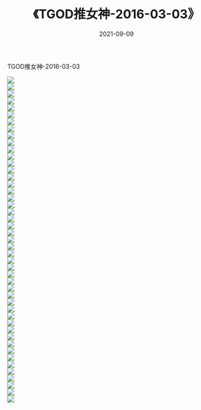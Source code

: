 ﻿---
layout: post
title:  《TGOD推女神-2016-03-03》
date:   2021-09-09
img: http://img.660000.xyz/Sharelink/网络美图/2021/TGOD推女神-2016-03-03/000.jpg
categories: [美女, 清纯, 唯美]
---

TGOD推女神-2016-03-03

  ![](http://img.660000.xyz/Sharelink/网络美图/2021/TGOD推女神-2016-03-03/001.jpg) <br> ![](http://img.660000.xyz/Sharelink/网络美图/2021/TGOD推女神-2016-03-03/002.jpg) <br> ![](http://img.660000.xyz/Sharelink/网络美图/2021/TGOD推女神-2016-03-03/003.jpg) <br> ![](http://img.660000.xyz/Sharelink/网络美图/2021/TGOD推女神-2016-03-03/004.jpg) <br> ![](http://img.660000.xyz/Sharelink/网络美图/2021/TGOD推女神-2016-03-03/005.jpg) <br> ![](http://img.660000.xyz/Sharelink/网络美图/2021/TGOD推女神-2016-03-03/006.jpg) <br> ![](http://img.660000.xyz/Sharelink/网络美图/2021/TGOD推女神-2016-03-03/007.jpg) <br> ![](http://img.660000.xyz/Sharelink/网络美图/2021/TGOD推女神-2016-03-03/008.jpg) <br> ![](http://img.660000.xyz/Sharelink/网络美图/2021/TGOD推女神-2016-03-03/009.jpg) <br> ![](http://img.660000.xyz/Sharelink/网络美图/2021/TGOD推女神-2016-03-03/010.jpg) <br> ![](http://img.660000.xyz/Sharelink/网络美图/2021/TGOD推女神-2016-03-03/011.jpg) <br> ![](http://img.660000.xyz/Sharelink/网络美图/2021/TGOD推女神-2016-03-03/012.jpg) <br> ![](http://img.660000.xyz/Sharelink/网络美图/2021/TGOD推女神-2016-03-03/013.jpg) <br> ![](http://img.660000.xyz/Sharelink/网络美图/2021/TGOD推女神-2016-03-03/014.jpg) <br> ![](http://img.660000.xyz/Sharelink/网络美图/2021/TGOD推女神-2016-03-03/015.jpg) <br> ![](http://img.660000.xyz/Sharelink/网络美图/2021/TGOD推女神-2016-03-03/016.jpg) <br> ![](http://img.660000.xyz/Sharelink/网络美图/2021/TGOD推女神-2016-03-03/017.jpg) <br> ![](http://img.660000.xyz/Sharelink/网络美图/2021/TGOD推女神-2016-03-03/018.jpg) <br> ![](http://img.660000.xyz/Sharelink/网络美图/2021/TGOD推女神-2016-03-03/019.jpg) <br> ![](http://img.660000.xyz/Sharelink/网络美图/2021/TGOD推女神-2016-03-03/020.jpg) <br> ![](http://img.660000.xyz/Sharelink/网络美图/2021/TGOD推女神-2016-03-03/021.jpg) <br> ![](http://img.660000.xyz/Sharelink/网络美图/2021/TGOD推女神-2016-03-03/022.jpg) <br> ![](http://img.660000.xyz/Sharelink/网络美图/2021/TGOD推女神-2016-03-03/023.jpg) <br> ![](http://img.660000.xyz/Sharelink/网络美图/2021/TGOD推女神-2016-03-03/024.jpg) <br> ![](http://img.660000.xyz/Sharelink/网络美图/2021/TGOD推女神-2016-03-03/025.jpg) <br> ![](http://img.660000.xyz/Sharelink/网络美图/2021/TGOD推女神-2016-03-03/026.jpg) <br> ![](http://img.660000.xyz/Sharelink/网络美图/2021/TGOD推女神-2016-03-03/027.jpg) <br> ![](http://img.660000.xyz/Sharelink/网络美图/2021/TGOD推女神-2016-03-03/028.jpg) <br> ![](http://img.660000.xyz/Sharelink/网络美图/2021/TGOD推女神-2016-03-03/029.jpg) <br> ![](http://img.660000.xyz/Sharelink/网络美图/2021/TGOD推女神-2016-03-03/030.jpg) <br> ![](http://img.660000.xyz/Sharelink/网络美图/2021/TGOD推女神-2016-03-03/031.jpg) <br> ![](http://img.660000.xyz/Sharelink/网络美图/2021/TGOD推女神-2016-03-03/032.jpg) <br> ![](http://img.660000.xyz/Sharelink/网络美图/2021/TGOD推女神-2016-03-03/033.jpg) <br> ![](http://img.660000.xyz/Sharelink/网络美图/2021/TGOD推女神-2016-03-03/034.jpg) <br> ![](http://img.660000.xyz/Sharelink/网络美图/2021/TGOD推女神-2016-03-03/035.jpg) <br> ![](http://img.660000.xyz/Sharelink/网络美图/2021/TGOD推女神-2016-03-03/036.jpg) <br> ![](http://img.660000.xyz/Sharelink/网络美图/2021/TGOD推女神-2016-03-03/037.jpg) <br> ![](http://img.660000.xyz/Sharelink/网络美图/2021/TGOD推女神-2016-03-03/038.jpg) <br> ![](http://img.660000.xyz/Sharelink/网络美图/2021/TGOD推女神-2016-03-03/039.jpg) <br> ![](http://img.660000.xyz/Sharelink/网络美图/2021/TGOD推女神-2016-03-03/040.jpg) <br> ![](http://img.660000.xyz/Sharelink/网络美图/2021/TGOD推女神-2016-03-03/041.jpg) <br> ![](http://img.660000.xyz/Sharelink/网络美图/2021/TGOD推女神-2016-03-03/042.jpg) <br> ![](http://img.660000.xyz/Sharelink/网络美图/2021/TGOD推女神-2016-03-03/043.jpg) <br> ![](http://img.660000.xyz/Sharelink/网络美图/2021/TGOD推女神-2016-03-03/044.jpg) <br> ![](http://img.660000.xyz/Sharelink/网络美图/2021/TGOD推女神-2016-03-03/045.jpg) <br> ![](http://img.660000.xyz/Sharelink/网络美图/2021/TGOD推女神-2016-03-03/046.jpg) <br> ![](http://img.660000.xyz/Sharelink/网络美图/2021/TGOD推女神-2016-03-03/047.jpg) <br>